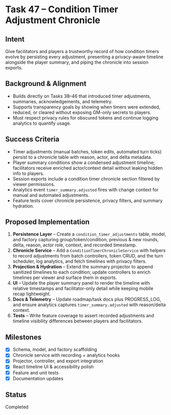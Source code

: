 # Task 47 – Condition Timer Adjustment Chronicle

## Intent
Give facilitators and players a trustworthy record of how condition timers evolve by persisting every adjustment, presenting a privacy-aware timeline alongside the player summary, and piping the chronicle into session exports.

## Background & Alignment
- Builds directly on Tasks 38–46 that introduced timer adjustments, summaries, acknowledgements, and telemetry.
- Supports transparency goals by showing when timers were extended, reduced, or cleared without exposing GM-only secrets to players.
- Must respect privacy rules for obscured tokens and continue logging analytics to quantify usage.

## Success Criteria
- Timer adjustments (manual batches, token edits, automated turn ticks) persist to a chronicle table with reason, actor, and delta metadata.
- Player summary conditions show a condensed adjustment timeline; facilitators receive enriched actor/context detail without leaking hidden info to players.
- Session exports include a condition timer chronicle section filtered by viewer permissions.
- Analytics event `timer_summary.adjusted` fires with change context for manual and automated adjustments.
- Feature tests cover chronicle persistence, privacy filters, and summary hydration.

## Proposed Implementation
1. **Persistence Layer** – Create a `condition_timer_adjustments` table, model, and factory capturing group/token/condition, previous & new rounds, delta, reason, actor role, context, and recorded timestamp.
2. **Chronicle Service** – Add a `ConditionTimerChronicleService` with helpers to record adjustments from batch controllers, token CRUD, and the turn scheduler, log analytics, and fetch timelines with privacy filters.
3. **Projection & Hydration** – Extend the summary projector to append sanitized timelines to each condition; update controllers to enrich timelines per viewer and surface them in exports.
4. **UI** – Update the player summary panel to render the timeline with relative timestamps and facilitator-only detail while keeping mobile recap lightweight.
5. **Docs & Telemetry** – Update roadmap/task docs plus PROGRESS_LOG, and ensure analytics captures `timer_summary.adjusted` with reason/delta context.
6. **Tests** – Write feature coverage to assert recorded adjustments and timeline visibility differences between players and facilitators.

## Milestones
- [x] Schema, model, and factory scaffolding
- [x] Chronicle service with recording + analytics hooks
- [x] Projector, controller, and export integration
- [x] React timeline UI & accessibility polish
- [x] Feature and unit tests
- [x] Documentation updates

## Status
Completed
